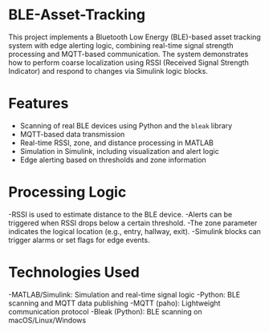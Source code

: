 # BLE-Asset-Tracking
This project implements a Bluetooth Low Energy (BLE)-based asset tracking system with edge alerting logic, combining real-time signal strength processing and MQTT-based communication. The system demonstrates how to perform coarse localization using RSSI (Received Signal Strength Indicator) and respond to changes via Simulink logic blocks.

# Features
- Scanning of real BLE devices using Python and the `bleak` library
- MQTT-based data transmission
- Real-time RSSI, zone, and distance processing in MATLAB
- Simulation in Simulink, including visualization and alert logic
- Edge alerting based on thresholds and zone information

# Processing Logic
-RSSI is used to estimate distance to the BLE device.
-Alerts can be triggered when RSSI drops below a certain threshold.
-The zone parameter indicates the logical location (e.g., entry, hallway, exit).
-Simulink blocks can trigger alarms or set flags for edge events.

# Technologies Used
-MATLAB/Simulink: Simulation and real-time signal logic
-Python: BLE scanning and MQTT data publishing
-MQTT (paho):	Lightweight communication protocol
-Bleak (Python):	BLE scanning on macOS/Linux/Windows


